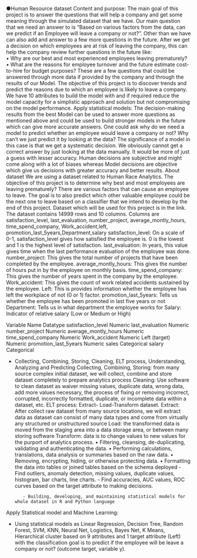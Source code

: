 ●Human Resource dataset
Content and purpose:
 The main goal of this project is to answer the questions that will help a company and get some meaning through the simulated dataset that we have. Our main question that we need an answer to is “Based on various factors from the data, can we predict if an Employee will leave a company or not?”. Other than we have can also add and answer to a few more questions in the future. After we get a decision on which employees are at risk of leaving the company, this can help the company review further questions in the future like:  
•	Why are our best and most experienced employees leaving prematurely?
•	What are the reasons for employee turnover and the future estimate cost-to-hire for budget purposes? 
These are a few questions that could be answered through more data if provided by the company and through the results of our Model. The objective of this project is to discover trends and predict the reasons due to which an employee is likely to leave a company. We have 10 attributes to build the model with and if required reduce the model capacity for a simplistic approach and solution but not compromising on the model performance. 
Apply statistical models:
The decision-making results from the best Model can be used to answer more questions as mentioned above and could be used to build stronger models in the future which can give more accurate answers. One could ask why do we need a model to predict whether an employee would leave a company or not? Why can’t we just predict it by looking at the data? The significance of a model in this case is that we get a systematic decision. We obviously cannot get a correct answer by just looking at the data manually. It would be more of just a guess with lesser accuracy. Human decisions are subjective and might come along with a lot of biases whereas Model decisions are objective which give us decisions with greater accuracy and better results.
About dataset
We are using a dataset related to Human Race Analytics. The objective of this project is to determine why best and most employees are leaving prematurely? There are various factors that can cause an employee to leave. The goal is to also predict which other valuable employee could be the next one to leave based on a classifier that we intend to develop by the end of this project. 
Dataset which will be used for this project is in the link. 
The dataset contains 14999 rows and 10 columns. 
Columns are satisfaction_level, last_evaluation, number_project, average_montly_hours, time_spend_company, Work_accident,left, promotion_last_5years,Department,salary
satisfaction_level: On a scale of 0-1, satisfaction_level gives how satisfied the employee is. 0 is the lowest and 1 is the highest level of satisfaction.
last_evaluation: In years, this value gives time when the last performance evaluation of the employee was done.
number_project: This gives the total number of projects that have been completed by the employee.
average_montly_hours: This gives the number of hours put in by the employee on monthly basis.
time_spend_company:  This gives the number of years spent in the company by the employee.
Work_accident: This gives the count of work related accidents sustained by the employee.
Left: This is provides information whether the employee has left the workplace of not (0 or 1) factor.
promotion_last_5years: Tells us whether the employee has been promoted in last five years or not 
Department: Tells us in what department the employee works for
Salary: Indicator of relative salary (Low or Medium or High)

Variable Name	Datatype
satisfaction_level	Numeric
last_evaluation	Numeric
number_project	Numeric
average_montly_hours	Numeric
time_spend_company	Numeric
Work_accident	Numeric
Left (target)	Numeric
promotion_last_5years	Numeric
sales	Categorical
salary	Categorical

-  Collecting, Combining, Storing, Cleaning, ELT process, Understanding, Analyzing and Predicting 
Collecting, Combining, Storing: from many source complex initial dataset, we will collect, combine and store dataset completely to prepare analytics process
Cleaning: Use software to clean dataset as waiver missing values, duplicate data, wrong data, add more values necessary, the process of fixing or removing incorrect, corrupted, incorrectly formatted, duplicate, or incomplete data within a dataset, etc.
ELT process: Extract- Load-Transform dataset. 
Extract: After collect raw dataset from many source locations, we will extract data as dataset can consist of many data types and come from virtually any structured or unstructured source
Load: the transformed data is moved from the staging area into a data storage area, or between many storing software
Transform: data is to change values to new values for the purport of analytics process. 
•	Filtering, cleansing, de-duplicating, validating and authenticating the data.
•	Performing calculations, translations, data analysis or summaries based on the raw data. 
•	Removing, encrypting, hiding, or otherwise protecting data.
•	Formatting the data into tables or joined tables based on the schema deployed
          -  Find outliers, anomaly detection, missing values, duplicate values, histogram, bar charts, line charts.
         -  Find accuracies, AUC values, ROC curves based on the target attribute to making decisions.

          - Building, developing, and maintaining statistical models for whole dataset in R and Python language
Apply Statistical model and Machine Learning:
- Using statistical models as Linear Regression, Decision Tree, Random Forest, SVM, KNN, Neural Net, Logistics, Bayes Net, K Means, Hierarchical cluster based on 9 attributes and 1 target attribute (Left) with the classification goal is to predict if the employee will be leave a company or not? (outcome target, variable y).
